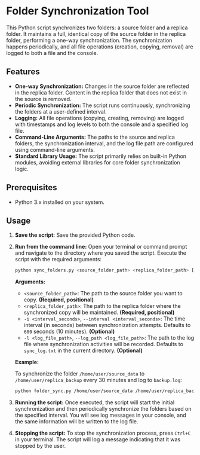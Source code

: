 # Folder Synchronization Tool

This Python script synchronizes two folders: a source folder and a replica folder. It maintains a full, identical copy of the source folder in the replica folder, performing a one-way synchronization. The synchronization happens periodically, and all file operations (creation, copying, removal) are logged to both a file and the console.

## Features

* **One-way Synchronization:** Changes in the source folder are reflected in the replica folder. Content in the replica folder that does not exist in the source is removed.
* **Periodic Synchronization:** The script runs continuously, synchronizing the folders at a user-defined interval.
* **Logging:** All file operations (copying, creating, removing) are logged with timestamps and log levels to both the console and a specified log file.
* **Command-Line Arguments:** The paths to the source and replica folders, the synchronization interval, and the log file path are configured using command-line arguments.
* **Standard Library Usage:** The script primarily relies on built-in Python modules, avoiding external libraries for core folder synchronization logic.

## Prerequisites

* Python 3.x installed on your system.

## Usage

1.  **Save the script:** Save the provided Python code.

2.  **Run from the command line:** Open your terminal or command prompt and navigate to the directory where you saved the script. Execute the script with the required arguments:

    ```bash
    python sync_folders.py <source_folder_path> <replica_folder_path> [-i <interval_seconds>] [-l <log_file_path>]
    ```

    **Arguments:**

    * `<source_folder_path>`: The path to the source folder you want to copy. **(Required, positional)**
    * `<replica_folder_path>`: The path to the replica folder where the synchronized copy will be maintained. **(Required, positional)**
    * `-i <interval_seconds>`, `--interval <interval_seconds>`: The time interval (in seconds) between synchronization attempts. Defaults to `600` seconds (10 minutes). **(Optional)**
    * `-l <log_file_path>`, `--log_path <log_file_path>`: The path to the log file where synchronization activities will be recorded. Defaults to `sync_log.txt` in the current directory. **(Optional)**

    **Example:**

    To synchronize the folder `/home/user/source_data` to `/home/user/replica_backup` every 30 minutes and log to `backup.log`:

    ```bash
    python folder_sync.py /home/user/source_data /home/user/replica_backup -i 1800 -l backup.log
    ```

3.  **Running the script:** Once executed, the script will start the initial synchronization and then periodically synchronize the folders based on the specified interval. You will see log messages in your console, and the same information will be written to the log file.

4.  **Stopping the script:** To stop the synchronization process, press `Ctrl+C` in your terminal. The script will log a message indicating that it was stopped by the user.
